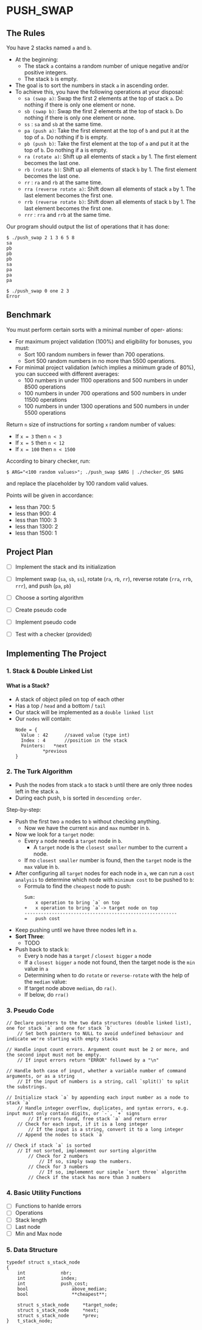 # PUSH_SWAP

## The Rules
You have 2 stacks named `a` and `b`.
- At the beginning:
	- The stack `a` contains a random number of unique negative and/or positive integers.
	- The stack `b` is empty.
- The goal is to sort the numbers in stack `a` in ascending order.
- To achieve this, you have the following operations at your disposal:
  - `sa (swap a)`: Swap the first 2 elements at the top of stack `a`. Do nothing if there is only one element or none.
  - `sb (swap b)`: Swap the first 2 elements at the top of stack `b`. Do nothing if there is only one element or none.
  - `ss` : `sa` and `sb` at the same time.
  - `pa (push a)`: Take the first element at the top of `b` and put it at the top of `a`. Do nothing if b is empty.
  - `pb (push b)`: Take the first element at the top of `a` and put it at the top of `b`. Do nothing if a is empty.
  - `ra (rotate a)`: Shift up all elements of stack `a` by 1. The first element becomes the last one.
  - `rb (rotate b)`: Shift up all elements of stack `b` by 1. The first element becomes the last one.
  - `rr` : `ra` and `rb` at the same time.
  - `rra (reverse rotate a)`: Shift down all elements of stack `a` by 1. The last element becomes the first one.
  - `rrb (reverse rotate b)`: Shift down all elements of stack `b` by 1. The last element becomes the first one.
  - `rrr` : `rra` and `rrb` at the same time.


Our program should output the list of operations that it has done:

```
$ ./push_swap 2 1 3 6 5 8
sa
pb
pb
pb
sa
pa
pa
pa

$ ./push_swap 0 one 2 3
Error
```

## Benchmark

You must perform certain sorts with a minimal number of oper-
ations:
- For maximum project validation (100%) and eligibility for bonuses, you must:
	- Sort 100 random numbers in fewer than 700 operations.
	- Sort 500 random numbers in no more than 5500 operations.
- For minimal project validation (which implies a minimum grade of 80%), you can succeed with different averages:
  - 100 numbers in under 1100 operations and 500 numbers in under 8500 operations
  - 100 numbers in under 700 operations and 500 numbers in under 11500 operations
  - 100 numbers in under 1300 operations and 500 numbers in under 5500 operations

Return `n` size of instructions for sorting `x` random number of values:
- If `x = 3` then `n < 3`
- If `x = 5` then `n < 12`
- If `x = 100` then `n < 1500`


According to binary checker, run:
```
$ ARG="<100 random values>"; ./push_swap $ARG | ./checker_OS $ARG
```
and replace the placeholder by 100 random valid values.

Points will be given in accordance:
- less than 700: 5
- less than 900: 4
- less than 1100: 3
- less than 1300: 2
- less than 1500: 1

## Project Plan
- [ ] Implement the stack and its initialization
- [ ] Implement swap (`sa`, `sb`, `ss`), rotate (`ra`, `rb`, `rr`), reverse rotate (`rra`, `rrb`, `rrr`), and push (`pa`, `pb`)
- [ ] Choose a sorting algorithm
- [ ] Create pseudo code
- [ ] Implement pseudo code
- [ ] Test with a checker (provided)


## Implementing The Project

### 1. Stack & Double Linked List
#### What is a Stack?
- A stack of object piled on top of each other
- Has a top / `head` and a bottom / `tail`
- Our stack will be implemented as a `double linked list`
- Our `nodes` will contain:
  ```
  Node = {
	Value : 42		//saved value (type int)
	Index : 4		//position in the stack
	Pointers:	*next
			*previous
  }
  ```
### 2. The Turk Algorithm
- Push the nodes from stack `a` to stack `b` until there are only three nodes left in the stack `a`.
- During each push, `b` is sorted in `descending order`.

Step-by-step:
- Push the first two `a` nodes to `b` without checking anything.
  - Now we have the current `min` and `max` number in `b`.
- Now we look for a `target` node:
  - Every `a` node needs a `target` node in `b`.
    - A `target` node is the `closest smaller` number to the current `a` node.
  - If no `closest smaller` number is found, then the `target` node is the `max` value in `b`.
- After configuring all `target` nodes for each node in `a`, we can run a `cost analysis` to determine which node with `minimum cost` to be pushed to `b`:
  - Formula to find the `cheapest` node to push:
	```
	Sum:
		x operation to bring `a` on top
	+	x operation to bring `a`-> target node on top
	--------------------------------------------------------
	=	push cost
	```
- Keep pushing until we have three nodes left in `a`.
- **Sort Three**:
  - TODO
- Push back to stack `b`:
  - Every `b` node has a `target` / `closest bigger` `a` node
  - If a `closest bigger` `a` node not found, then the target node is the `min` value in `a`
  - Determining when to do `rotate` or `reverse-rotate` with the help of the `median` value:
  - If target node above `median`, do `ra()`.
  - If below, do `rra()`

### 3. Pseudo **Code**
```
// Declare pointers to the two data structures (double linked list), one for stack `a` and one for stack `b`
	// Set both pointers to NULL to avoid undefined behaviour and indicate we're starting with empty stacks

// Handle input count errors. Argument count must be 2 or more, and the second input must not be empty.
	// If input errors return "ERROR" followed by a "\n"

// Handle both case of input, whether a variable number of command arguments, or as a string
	// If the input of numbers is a string, call `split()` to split the substrings.

// Initialize stack `a` by appending each input number as a node to stack `a`
	// Handle integer overflow, duplicates, and syntax errors, e.g. input must only contain digits, or `-`, `+` signs
		// If errors found, free stack `a` and return error
	// Check for each input, if it is a long integer
		// If the input is a string, convert it to a long integer
	// Append the nodes to stack `a`

// Check if stack `a` is sorted
	// If not sorted, implemement our sorting algorithm
		// Check for 2 numbers
			// If so, simply swap the numbers.
		// Check for 3 numbers
			// If so, implememnt our simple `sort three` algorithm
		// Check if the stack has more than 3 numbers
```

### 4. Basic Utility Functions
- [ ] Functions to hanlde errors
- [ ] Operations
- [ ] Stack length
- [ ] Last node
- [ ] Min and Max node

### 5. Data Structure
```
typedef struct s_stack_node
{
	int				nbr;
	int				index;
	int				push_cost;
	bool				above_median;
	bool				**cheapest**;

	struct s_stack_node		*target_node;
	struct s_stack_node		*next;
	struct s_stack_node		*prev;
}	t_stack_node;
```

